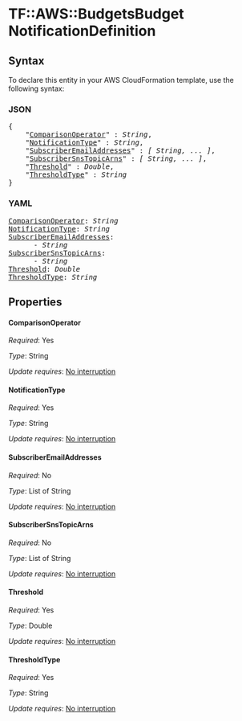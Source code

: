 # TF::AWS::BudgetsBudget NotificationDefinition

## Syntax

To declare this entity in your AWS CloudFormation template, use the following syntax:

### JSON

<pre>
{
    "<a href="#comparisonoperator" title="ComparisonOperator">ComparisonOperator</a>" : <i>String</i>,
    "<a href="#notificationtype" title="NotificationType">NotificationType</a>" : <i>String</i>,
    "<a href="#subscriberemailaddresses" title="SubscriberEmailAddresses">SubscriberEmailAddresses</a>" : <i>[ String, ... ]</i>,
    "<a href="#subscribersnstopicarns" title="SubscriberSnsTopicArns">SubscriberSnsTopicArns</a>" : <i>[ String, ... ]</i>,
    "<a href="#threshold" title="Threshold">Threshold</a>" : <i>Double</i>,
    "<a href="#thresholdtype" title="ThresholdType">ThresholdType</a>" : <i>String</i>
}
</pre>

### YAML

<pre>
<a href="#comparisonoperator" title="ComparisonOperator">ComparisonOperator</a>: <i>String</i>
<a href="#notificationtype" title="NotificationType">NotificationType</a>: <i>String</i>
<a href="#subscriberemailaddresses" title="SubscriberEmailAddresses">SubscriberEmailAddresses</a>: <i>
      - String</i>
<a href="#subscribersnstopicarns" title="SubscriberSnsTopicArns">SubscriberSnsTopicArns</a>: <i>
      - String</i>
<a href="#threshold" title="Threshold">Threshold</a>: <i>Double</i>
<a href="#thresholdtype" title="ThresholdType">ThresholdType</a>: <i>String</i>
</pre>

## Properties

#### ComparisonOperator

_Required_: Yes

_Type_: String

_Update requires_: [No interruption](https://docs.aws.amazon.com/AWSCloudFormation/latest/UserGuide/using-cfn-updating-stacks-update-behaviors.html#update-no-interrupt)

#### NotificationType

_Required_: Yes

_Type_: String

_Update requires_: [No interruption](https://docs.aws.amazon.com/AWSCloudFormation/latest/UserGuide/using-cfn-updating-stacks-update-behaviors.html#update-no-interrupt)

#### SubscriberEmailAddresses

_Required_: No

_Type_: List of String

_Update requires_: [No interruption](https://docs.aws.amazon.com/AWSCloudFormation/latest/UserGuide/using-cfn-updating-stacks-update-behaviors.html#update-no-interrupt)

#### SubscriberSnsTopicArns

_Required_: No

_Type_: List of String

_Update requires_: [No interruption](https://docs.aws.amazon.com/AWSCloudFormation/latest/UserGuide/using-cfn-updating-stacks-update-behaviors.html#update-no-interrupt)

#### Threshold

_Required_: Yes

_Type_: Double

_Update requires_: [No interruption](https://docs.aws.amazon.com/AWSCloudFormation/latest/UserGuide/using-cfn-updating-stacks-update-behaviors.html#update-no-interrupt)

#### ThresholdType

_Required_: Yes

_Type_: String

_Update requires_: [No interruption](https://docs.aws.amazon.com/AWSCloudFormation/latest/UserGuide/using-cfn-updating-stacks-update-behaviors.html#update-no-interrupt)

